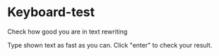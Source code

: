 # Keyboard-test
Check how good you are in text rewriting

Type shown text as fast as you can. Click "enter" to check your result.
